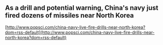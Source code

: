 ## As a drill and potential warning, China's navy just fired dozens of missiles near North Korea
  
  [http://www.popsci.com/china-navy-live-fire-drills-near-north-korea?dom=rss-default](http://www.popsci.com/china-navy-live-fire-drills-near-north-korea?dom=rss-default)